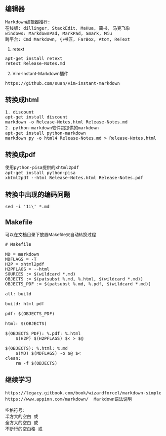 ## 编辑器
<pre>
Markdown编辑器推荐:
在线版: dillinger, StackEdit, MaHua, 简书, 马克飞象
windows: MarkdownPad, MarkPad, Smark, Miu
跨平台: Cmd Markdown, 小书匠, FarBox, Atom, ReText
</pre>
1. retext
<pre>
apt-get install retext
retext Release-Notes.md
</pre>

2. Vim-Instant-Markdown插件
<pre>
https://github.com/suan/vim-instant-markdown
</pre>

## 转换成html
<pre>
1. discount
apt-get install discount
markdown -o Release-Notes.html Release-Notes.md
2. python-markdown软件包提供的markdown
apt-get install python-markdown
markdown_py -o html4 Release-Notes.md > Release-Notes.html
</pre>

## 转换成pdf
<pre>
使用python-pisa提供的xhtml2pdf
apt-get install python-pisa
xhtml2pdf --html Release-Notes.html Release-Notes.pdf
</pre>

## 转换中出现的编码问题
<pre>
sed -i '1i\<meta http-equiv="content-type" content="text/html; charset=UTF-8">' *.md
</pre>

## Makefile
可以在文档目录下放置Makefile来自动转换过程
<pre>
# Makefile

MD = markdown
MDFLAGS = -T
H2P = xhtml2pdf
H2PFLAGS = --html
SOURCES := $(wildcard *.md)
OBJECTS := $(patsubst %.md, %.html, $(wildcard *.md))
OBJECTS_PDF := $(patsubst %.md, %.pdf, $(wildcard *.md))

all: build

build: html pdf

pdf: $(OBJECTS_PDF)

html: $(OBJECTS)

$(OBJECTS_PDF): %.pdf: %.html
    $(H2P) $(H2PFLAGS) $< > $@

$(OBJECTS): %.html: %.md
    $(MD) $(MDFLAGS) -o $@ $<
clean:
    rm -f $(OBJECTS)
</pre>


## 继续学习
<pre>
https://legacy.gitbook.com/book/wizardforcel/markdown-simple-world/details  Markdown-简单的世界
https://www.appinn.com/markdown/  Markdown语法说明

空格符号:
半方大的空白&ensp;或&#8194;
全方大的空白&emsp;或&#8195;
不断行的空白格&nbsp;或&#160;
</pre>
